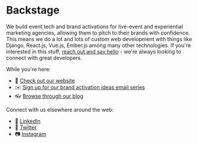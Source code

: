 # Backstage

We build event tech and brand activations for live-event and experiential marketing agencies, allowing them to pitch to their brands with confidence. This means we do a lot and lots of custom web development with things like Django, React.js, Vue.js, Ember.js among many other technologies. If you're interested in this stuff, [reach out and say hello](https://wearebackstage.com/contact-us/) - we're always looking to connect with great developers.

While you're here:

- 🔗 [Check out our website](https://wearebackstage.com)
- ✉️ [Sign up for our brand activation ideas email series](https://wearebackstage.com/digital-brand-activation-10-day-email-series/)
- 👓 [Browse through our blog](https://wearebackstage.com/blog/)

Connect with us elsewhere around the web:

- 👔 [LinkedIn](https://www.linkedin.com/company/65874779/admin/)
- 🦩 [Twitter](https://twitter.com/backstage_dev)
- 📷 [Instagram](https://www.instagram.com/backstage_activations/)
